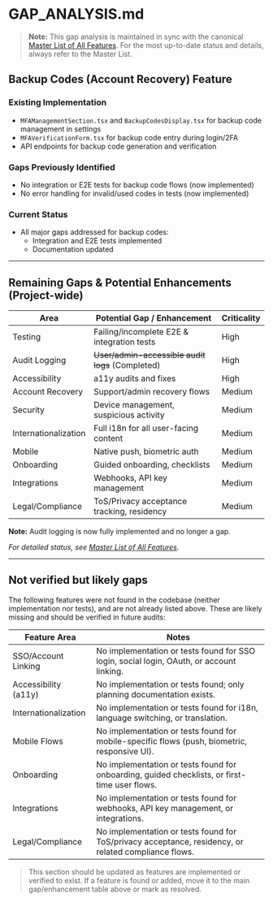 # GAP_ANALYSIS.md

> **Note:** This gap analysis is maintained in sync with the canonical [Master List of All Features](./Master-List-of-all-features.md). For the most up-to-date status and details, always refer to the Master List.

## Backup Codes (Account Recovery) Feature

### Existing Implementation
- `MFAManagementSection.tsx` and `BackupCodesDisplay.tsx` for backup code management in settings
- `MFAVerificationForm.tsx` for backup code entry during login/2FA
- API endpoints for backup code generation and verification

### Gaps Previously Identified
- No integration or E2E tests for backup code flows (now implemented)
- No error handling for invalid/used codes in tests (now implemented)

### Current Status
- All major gaps addressed for backup codes:
  - Integration and E2E tests implemented
  - Documentation updated

---

## Remaining Gaps & Potential Enhancements (Project-wide)

| Area                | Potential Gap / Enhancement                | Criticality |
|---------------------|--------------------------------------------|-------------|
| Testing             | Failing/incomplete E2E & integration tests | High        |
| Audit Logging       | ~~User/admin-accessible audit logs~~ (Completed) | High        |
| Accessibility       | a11y audits and fixes                      | High        |
| Account Recovery    | Support/admin recovery flows               | Medium      |
| Security            | Device management, suspicious activity     | Medium      |
| Internationalization| Full i18n for all user-facing content      | Medium      |
| Mobile              | Native push, biometric auth                | Medium      |
| Onboarding          | Guided onboarding, checklists              | Medium      |
| Integrations        | Webhooks, API key management               | Medium      |
| Legal/Compliance    | ToS/Privacy acceptance tracking, residency | Medium      |

**Note:** Audit logging is now fully implemented and no longer a gap.

*For detailed status, see [Master List of All Features](./Master-List-of-all-features.md).*

---

## Not verified but likely gaps

The following features were not found in the codebase (neither implementation nor tests), and are not already listed above. These are likely missing and should be verified in future audits:

| Feature Area         | Notes |
|----------------------|-------|
| SSO/Account Linking  | No implementation or tests found for SSO login, social login, OAuth, or account linking. |
| Accessibility (a11y) | No implementation or tests found; only planning documentation exists. |
| Internationalization | No implementation or tests found for i18n, language switching, or translation. |
| Mobile Flows         | No implementation or tests found for mobile-specific flows (push, biometric, responsive UI). |
| Onboarding           | No implementation or tests found for onboarding, guided checklists, or first-time user flows. |
| Integrations         | No implementation or tests found for webhooks, API key management, or integrations. |
| Legal/Compliance     | No implementation or tests found for ToS/privacy acceptance, residency, or related compliance flows. |

> This section should be updated as features are implemented or verified to exist. If a feature is found or added, move it to the main gap/enhancement table above or mark as resolved.
